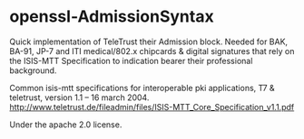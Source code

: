openssl-AdmissionSyntax
=======================

Quick implementation of TeleTrust their Admission block. Needed for
BAK, BA-91, JP-7 and ITI medical/802.x chipcards & digital signatures
that rely on the ISIS-MTT Specification to indication bearer their
professional background.

Common isis-mtt specifications for interoperable pki applications,
T7 & teletrust, version 1.1 – 16 march 2004.
<http://www.teletrust.de/fileadmin/files/ISIS-MTT_Core_Specification_v1.1.pdf>

Under the apache 2.0 license.

